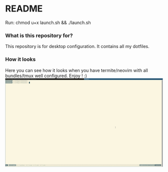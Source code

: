 # README #

Run: chmod u+x launch.sh && ./launch.sh

### What is this repository for? ###

This repository is for desktop configuration. It contains all my dotfiles.

### How it looks ###

Here you can see how it looks when you have termite/neovim with all bundles/tmux well configured.
Enjoy ! :)
![Alt text](presentation.gif)
